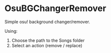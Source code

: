 # OsuBGChangerRemover

Simple osu! background changer/remover.

Using:
1. Choose the path to the Songs folder
2. Select an action (remove / replace)
